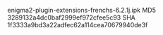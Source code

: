 enigma2-plugin-extensions-frenchs-6.2.1j.ipk
MD5 3289132a4dc0baf2999ef972cfee5c93
SHA 1f3333a9bd3a22adfec62a114cea70679940de3f

